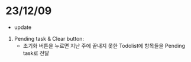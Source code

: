 # 23/12/09 
- update
1. Pending task & Clear button:
    - 초기화 버튼을 누르면 지난 주에 끝내지 못한 Todolist에 항목들을 Pending task로 전달